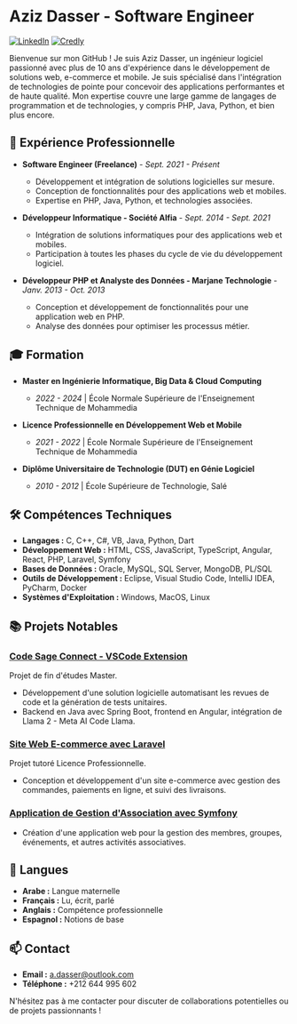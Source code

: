 # Aziz Dasser - Software Engineer

[![LinkedIn](https://img.shields.io/badge/LinkedIn-Aziz%20Dasser-blue)](https://linkedin.com/in/aziz-dasser)
[![Credly](https://img.shields.io/badge/Credly-Aziz%20Dasser-orange)](https://credly.com/users/aziz-dasser)

Bienvenue sur mon GitHub ! Je suis Aziz Dasser, un ingénieur logiciel passionné avec plus de 10 ans d'expérience dans le développement de solutions web, e-commerce et mobile. Je suis spécialisé dans l'intégration de technologies de pointe pour concevoir des applications performantes et de haute qualité. Mon expertise couvre une large gamme de langages de programmation et de technologies, y compris PHP, Java, Python, et bien plus encore.

## 💼 Expérience Professionnelle

- **Software Engineer (Freelance)** - *Sept. 2021 - Présent*
  - Développement et intégration de solutions logicielles sur mesure.
  - Conception de fonctionnalités pour des applications web et mobiles.
  - Expertise en PHP, Java, Python, et technologies associées.

- **Développeur Informatique - Société Alfia** - *Sept. 2014 - Sept. 2021*
  - Intégration de solutions informatiques pour des applications web et mobiles.
  - Participation à toutes les phases du cycle de vie du développement logiciel.

- **Développeur PHP et Analyste des Données - Marjane Technologie** - *Janv. 2013 - Oct. 2013*
  - Conception et développement de fonctionnalités pour une application web en PHP.
  - Analyse des données pour optimiser les processus métier.

## 🎓 Formation

- **Master en Ingénierie Informatique, Big Data & Cloud Computing**
  - *2022 - 2024* | École Normale Supérieure de l'Enseignement Technique de Mohammedia

- **Licence Professionnelle en Développement Web et Mobile**
  - *2021 - 2022* | École Normale Supérieure de l'Enseignement Technique de Mohammedia

- **Diplôme Universitaire de Technologie (DUT) en Génie Logiciel**
  - *2010 - 2012* | École Supérieure de Technologie, Salé

## 🛠️ Compétences Techniques

- **Langages :** C, C++, C#, VB, Java, Python, Dart
- **Développement Web :** HTML, CSS, JavaScript, TypeScript, Angular, React, PHP, Laravel, Symfony
- **Bases de Données :** Oracle, MySQL, SQL Server, MongoDB, PL/SQL
- **Outils de Développement :** Eclipse, Visual Studio Code, IntelliJ IDEA, PyCharm, Docker
- **Systèmes d'Exploitation :** Windows, MacOS, Linux

## 📚 Projets Notables

### [Code Sage Connect - VSCode Extension](https://github.com/aziz-dasser/code-sage-connect)
Projet de fin d'études Master.
- Développement d'une solution logicielle automatisant les revues de code et la génération de tests unitaires.
- Backend en Java avec Spring Boot, frontend en Angular, intégration de Llama 2 - Meta AI Code Llama.

### [Site Web E-commerce avec Laravel](https://github.com/aziz-dasser/ecommerce-laravel)
Projet tutoré Licence Professionnelle.
- Conception et développement d'un site e-commerce avec gestion des commandes, paiements en ligne, et suivi des livraisons.

### [Application de Gestion d'Association avec Symfony](https://github.com/aziz-dasser/association-management)
- Création d'une application web pour la gestion des membres, groupes, événements, et autres activités associatives.

## 💬 Langues

- **Arabe :** Langue maternelle
- **Français :** Lu, écrit, parlé
- **Anglais :** Compétence professionnelle
- **Espagnol :** Notions de base

## 📫 Contact

- **Email :** a.dasser@outlook.com
- **Téléphone :** +212 644 995 602

N'hésitez pas à me contacter pour discuter de collaborations potentielles ou de projets passionnants !
